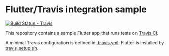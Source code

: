 # Flutter/Travis integration sample

[![Build Status - Travis][0]][1]

This repository contains a sample Flutter app that runs tests on [Travis CI][1].

A minimal Travis configuration is defined in [.travis.yml][2]. Flutter is
installed by [travis_setup.sh][3].

[0]: https://travis-ci.org/yjbanov/flutter_travis_sample.svg?branch=master
[1]: https://travis-ci.org/yjbanov/flutter_travis_sample
[2]: https://github.com/yjbanov/flutter_travis_sample/blob/master/.travis.yml
[3]: https://github.com/yjbanov/flutter_travis_sample/blob/master/travis_setup.sh
